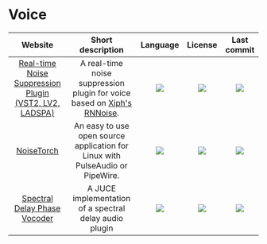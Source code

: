 # Voice
|Website|Short description|Language|License|Last commit|
|:-:|:-:|:-:|:-:|:-:|
|[Real-time Noise Suppression Plugin (VST2, LV2, LADSPA)](https://github.com/werman/noise-suppression-for-voice)|A real-time noise suppression plugin for voice based on [Xiph's RNNoise](https://jmvalin.ca/demo/rnnoise/).|![](https://img.shields.io/github/languages/top/werman/noise-suppression-for-voice?color=pink&style=flat-square)|![](https://flat.badgen.net/github/license/werman/noise-suppression-for-voice?label=)|![](https://flat.badgen.net/github/last-commit/werman/noise-suppression-for-voice?label=)|
|[NoiseTorch](https://github.com/lawl/NoiseTorch)|An easy to use open source application for Linux with PulseAudio or PipeWire.|![](https://img.shields.io/github/languages/top/lawl/NoiseTorch?color=pink&style=flat-square)|![](https://flat.badgen.net/github/license/lawl/NoiseTorch?label=)|![](https://flat.badgen.net/github/last-commit/lawl/NoiseTorch?label=)|
|[Spectral Delay Phase Vocoder](https://github.com/lawl/NoiseTorch)|A JUCE implementation of a spectral delay audio plugin|![](https://img.shields.io/github/languages/top/Aayushchou/spectral-delay?color=pink&style=flat-square)|![](https://flat.badgen.net/github/license/Aayushchou/spectral-delay?label=)|![](https://flat.badgen.net/github/last-commit/Aayushchou/spectral-delay?label=)|
